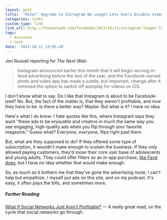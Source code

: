 ```yaml
---
layout: post
title: '‘Minor’ Upgrade to Instagram No Longer Lets Users Disable Video Autoplay'
categories: links
custom_type: link
link_url: http://thenextweb.com/facebook/2013/10/11/instagram-longer-lets-users-disable-video-autoplay-small-important-step-towards-ads/
tags:
  - business
  - tech
date: '2013-10-11 13:05:20'
---
```

Jon Russell reporting for *The Next Web*:

>Instagram announced earlier this month that it will begin serving in-feed advertising before the end of the year, and the Facebook-owned photo and video app has made a subtle, but important, change after it removed the option to switch off autoplay for videos on iOS.

I don't know what to say. Do I like that Instagram is about to be Facebook-ized? No. But, the fact of the matter is, that they weren't profitable, and now they have to be. Is there a better way? Maybe. But what is it? I have no idea.

Here's what I do know: I hate quotes like this, where Instagram says they want "these ads to be enjoyable and creative in much the same way you see engaging, high-quality ads when you flip through your favorite magazine." Guess what? Everyone, *everyone*, flips right past them.

But, what are they supposed to do? If they offered some type of subscription, it wouldn't make enough to sustain the business. If they *only* allowed paying customers, they'd loose their core user base of adolescents and young adults. They could offer filters as an in-app purchase, [like Favd does](http://favd.net/), but I have no idea whether that would make enough.

So, as much as it bothers me that they've gone the advertising route, I can't help but empathize. I myself put ads on this site, and on my podcast. It's easy, it often pays the bills, and sometimes more.

##### Further Reading
[What If Social Networks Just Aren’t Profitable?](http://powazek.com/posts/3024) — A really great read, on the cycle that social networks go through.
